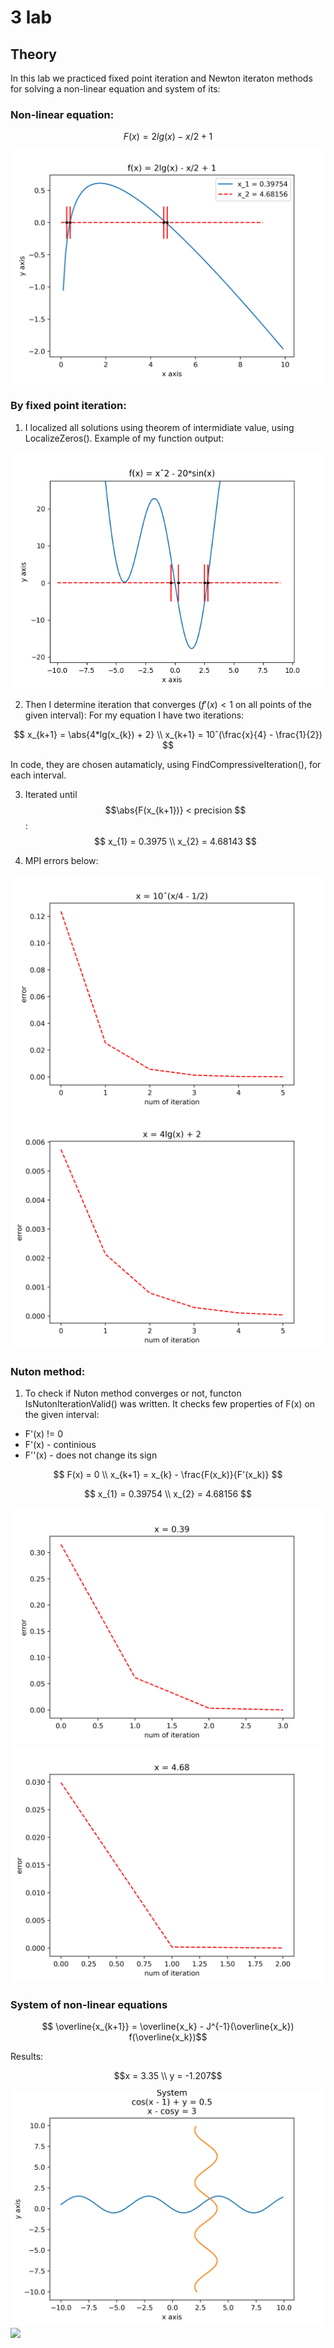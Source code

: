 # 3 lab
## Theory
In this lab we practiced fixed point iteration and Newton iteraton methods for solving a non-linear equation and system of its:

### Non-linear equation:

$$ F(x) = 2lg(x) - x/2 + 1 $$
![](results/equation_plot.png)

### By fixed point iteration:


1) I localized all solutions using theorem of intermidiate value, using LocalizeZeros(). Example of my function output:

![](results/example_localize.png)

2) Then I determine iteration that converges ($f'(x) < 1$ on all points of the given interval): 
For my equation I have two iterations:

$$ x_{k+1} = \abs{4*lg(x_{k}) + 2} \\
x_{k+1} = 10ˆ(\frac{x}{4} - \frac{1}{2}) $$

In code, they are chosen autamaticly, using FindCompressiveIteration(), for each interval.

3) Iterated until $$\abs{F(x_{k+1})} < precision $$:
$$ x_{1} = 0.3975 \\
x_{2} = 4.68143 $$

4) MPI errors below:

![](results/error_simple/method_1.png)
![](results/error_simple/method_2.png)

### Nuton method:
1) To check if Nuton method converges or not, functon IsNutonIterationValid() was written. 
It checks few properties of F(x) on the given interval:
- F'(x) != 0
- F'(x) - continious
- F''(x) - does not change its sign

$$ F(x) = 0 \\
x_{k+1} = x_{k} - \frac{F(x_k)}{F'(x_k)} $$

$$ x_{1} = 0.39754 \\
x_{2} = 4.68156 $$


![](results/error_simple/Nuton_1.png)
![](results/error_simple/Nuton_2.png)

### System of non-linear equations

$$ \overline{x_{k+1}} = \overline{x_k} - J^{-1}(\overline{x_k}) f(\overline{x_k})$$

Results: 

$$x = 3.35 \\
y = -1.207$$

![](results/system_plot.png)
![](graphs/system_solutiuon_plot.png)